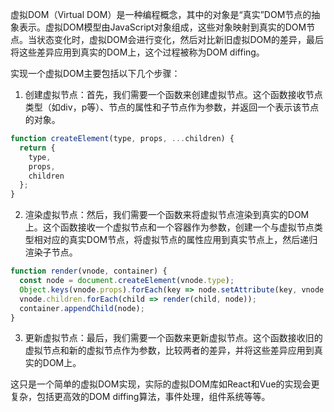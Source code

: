虚拟DOM（Virtual DOM）是一种编程概念，其中的对象是“真实”DOM节点的抽象表示。虚拟DOM模型由JavaScript对象组成，这些对象映射到真实的DOM节点。当状态变化时，虚拟DOM会进行变化，然后对比新旧虚拟DOM的差异，最后将这些差异应用到真实的DOM上，这个过程被称为DOM diffing。

实现一个虚拟DOM主要包括以下几个步骤：

1. 创建虚拟节点：首先，我们需要一个函数来创建虚拟节点。这个函数接收节点类型（如div，p等）、节点的属性和子节点作为参数，并返回一个表示该节点的对象。
```js
function createElement(type, props, ...children) {
  return {
    type,
    props,
    children
  };
}
```
2. 渲染虚拟节点：然后，我们需要一个函数来将虚拟节点渲染到真实的DOM上。这个函数接收一个虚拟节点和一个容器作为参数，创建一个与虚拟节点类型相对应的真实DOM节点，将虚拟节点的属性应用到真实节点上，然后递归渲染子节点。
```js
function render(vnode, container) {
  const node = document.createElement(vnode.type);
  Object.keys(vnode.props).forEach(key => node.setAttribute(key, vnode.props[key]));
  vnode.children.forEach(child => render(child, node));
  container.appendChild(node);
}
```
3. 更新虚拟节点：最后，我们需要一个函数来更新虚拟节点。这个函数接收旧的虚拟节点和新的虚拟节点作为参数，比较两者的差异，并将这些差异应用到真实的DOM上。

这只是一个简单的虚拟DOM实现，实际的虚拟DOM库如React和Vue的实现会更复杂，包括更高效的DOM diffing算法，事件处理，组件系统等等。